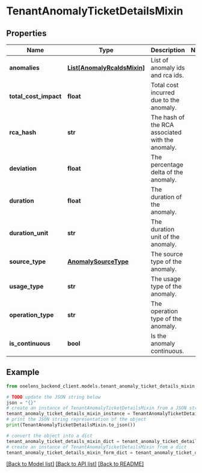 # TenantAnomalyTicketDetailsMixin


## Properties

Name | Type | Description | Notes
------------ | ------------- | ------------- | -------------
**anomalies** | [**List[AnomalyRcaIdsMixin]**](AnomalyRcaIdsMixin.md) | List of anomaly ids and rca ids. | 
**total_cost_impact** | **float** | Total cost incurred due to the anomaly. | 
**rca_hash** | **str** | The hash of the RCA associated with the anomaly. | 
**deviation** | **float** | The percentage delta of the anomaly. | 
**duration** | **float** | The duration of the anomaly. | 
**duration_unit** | **str** | The duration unit of the anomaly. | 
**source_type** | [**AnomalySourceType**](AnomalySourceType.md) | The source type of the anomaly. | 
**usage_type** | **str** | The usage type of the anomaly. | 
**operation_type** | **str** | The operation type of the anomaly. | 
**is_continuous** | **bool** | Is the anomaly continuous. | 

## Example

```python
from onelens_backend_client.models.tenant_anomaly_ticket_details_mixin import TenantAnomalyTicketDetailsMixin

# TODO update the JSON string below
json = "{}"
# create an instance of TenantAnomalyTicketDetailsMixin from a JSON string
tenant_anomaly_ticket_details_mixin_instance = TenantAnomalyTicketDetailsMixin.from_json(json)
# print the JSON string representation of the object
print(TenantAnomalyTicketDetailsMixin.to_json())

# convert the object into a dict
tenant_anomaly_ticket_details_mixin_dict = tenant_anomaly_ticket_details_mixin_instance.to_dict()
# create an instance of TenantAnomalyTicketDetailsMixin from a dict
tenant_anomaly_ticket_details_mixin_form_dict = tenant_anomaly_ticket_details_mixin.from_dict(tenant_anomaly_ticket_details_mixin_dict)
```
[[Back to Model list]](../README.md#documentation-for-models) [[Back to API list]](../README.md#documentation-for-api-endpoints) [[Back to README]](../README.md)


